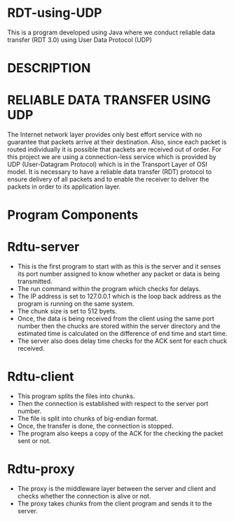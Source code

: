 # RDT-using-UDP
This is a program developed using Java where we conduct reliable data transfer (RDT 3.0) using User Data Protocol (UDP)

# DESCRIPTION

# RELIABLE DATA TRANSFER USING UDP

The Internet network layer provides only best effort service with no guarantee that packets arrive at their destination. Also, since each packet is routed individually it is possible that packets are received out of order. For this project we are using a connection-less service which is provided by UDP (User-Datagram Protocol) which is in the Transport Layer of OSI model. It is necessary to have a reliable data transfer (RDT) protocol to ensure delivery of all packets and to enable the receiver to deliver the packets in order to its application layer.

# Program Components

# Rdtu-server
- This is the first program to start with as this is the server and it senses its port number assigned to know whether any packet or data is being transmitted.
- The run command within the program which checks for delays.
- The IP address is set to 127.0.0.1 which is the loop back address as the program is running on the same system.
- The chunk size is set to 512 byets.
- Once, the data is being received from the client using the same port number then the chucks are stored within the server directory and the estimated time is calculated on the difference of end time and start time.
- The server also does delay time checks for the ACK sent for each chuck received.

# Rdtu-client
- This program splits the files into chunks.
- Then the connection is established with respect to the server port number.
- The file is split into chunks of big-endian format.
- Once, the transfer is done, the connection is stopped.
- The program also keeps a copy of the ACK for the checking the packet sent or not.

# Rdtu-proxy
- The proxy is the middleware layer between the server and client and checks whether the connection is alive or not.
- The proxy takes chunks from the client program and sends it to the server.
